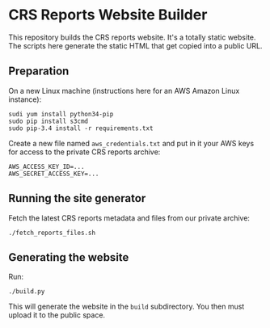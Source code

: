 # CRS Reports Website Builder

This repository builds the CRS reports website. It's a totally static website. The scripts here generate the static HTML that get copied into a public URL.

## Preparation

On a new Linux machine (instructions here for an AWS Amazon Linux instance):

	sudi yum install python34-pip
	sudo pip install s3cmd
	sudo pip-3.4 install -r requirements.txt

Create a new file named `aws_credentials.txt` and put in it your AWS keys for access to the private CRS reports archive:

	AWS_ACCESS_KEY_ID=...
	AWS_SECRET_ACCESS_KEY=...

## Running the site generator

Fetch the latest CRS reports metadata and files from our private archive:

	./fetch_reports_files.sh

## Generating the website

Run:

	./build.py

This will generate the website in the `build` subdirectory. You then must upload it to the public space.
